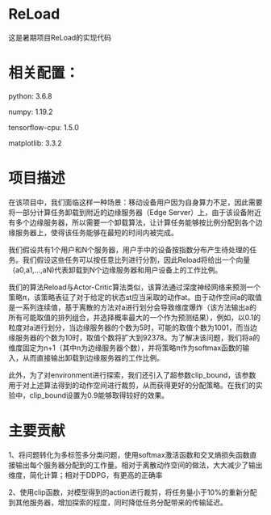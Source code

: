 # ReLoad
这是暑期项目ReLoad的实现代码

# 相关配置：
python: 3.6.8

numpy: 1.19.2

tensorflow-cpu: 1.5.0

matplotlib: 3.3.2

# 项目描述
在该项目中，我们面临这样一种场景：移动设备用户因为自身算力不足，因此需要将一部分计算任务卸载到附近的边缘服务器（Edge Server）上，由于该设备附近有多个边缘服务器，所以需要一个卸载算法，让计算任务能够按比例分配到各个边缘服务器上，使得该任务能够在最短的时间内被完成。

我们假设共有1个用户和N个服务器，用户手中的设备按指数分布产生待处理的任务。我们假设这些任务可以按任意比列进行分割，因此Reload将给出一个向量（a0,a1,...,aN)代表卸载到N个边缘服务器和用户设备上的工作比例。

我们的算法Reload与Actor-Critic算法类似，该算法通过深度神经网络来预测一个策略π，该策略表征了对于给定的状态st应当采取的动作at。由于动作空间a的取值是一系列连续值，基于离散的方法对a进行划分会导致维度爆炸（该方法输出a的所有可能取值的排列组合，并选择概率最大的一个作为预测结果），例如，以0.1的粒度对a进行划分，当边缘服务器的个数为5时，可能的取值个数为1001，而当边缘服务器的个数为10时，取值个数将扩大到92378。为了解决该问题，我们将a的维度固定为n+1（其中n为边缘服务器个数），并将策略π作为softmax函数的输入，从而直接输出卸载到边缘服务器的工作比例。

此外，为了对environment进行探索，我们还引入了超参数clip_bound，该参数用于对上述算法得到的动作空间进行裁剪，从而获得更好的分配策略。在我们的实验中，clip_bound设置为0.9能够取得较好的效果。

# 主要贡献
1、将问题转化为多标签多分类问题，使用softmax激活函数和交叉熵损失函数直接输出每个服务器分配到的工作量。相对于离散动作空间的做法，大大减少了输出维度，简化计算；相对于DDPG，有更高的正确率

2、使用clip函数，对模型得到的action进行裁剪，将任务量小于10%的重新分配到其他服务器，增加探索的程度，同时降低任务分配带来的传输延迟。
